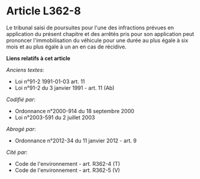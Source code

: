 # Article L362-8

Le tribunal saisi de poursuites pour l'une des infractions prévues en application du présent chapitre et des arrêtés pris
pour son application peut prononcer l'immobilisation du véhicule pour une durée au plus égale à six mois et au plus égale à
un an en cas de récidive.

**Liens relatifs à cet article**

_Anciens textes_:

  - Loi n°91-2 1991-01-03 art. 11
  - Loi n°91-2 du 3 janvier 1991 - art. 11 (Ab)

_Codifié par_:

  - Ordonnance n°2000-914 du 18 septembre 2000
  - Loi n°2003-591 du 2 juillet 2003

_Abrogé par_:

  - Ordonnance n°2012-34 du 11 janvier 2012 - art. 9

_Cité par_:

  - Code de l'environnement - art. R362-4 (T)
  - Code de l'environnement - art. R362-5 (V)
